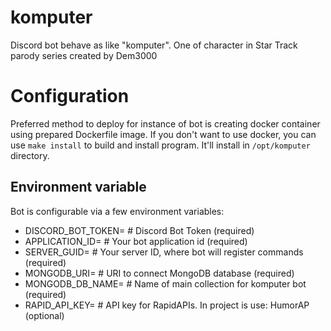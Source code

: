 # komputer

Discord bot behave as like "komputer". One of character in Star Track parody series created by Dem3000

# Configuration

Preferred method to deploy for instance of bot is creating docker container using prepared Dockerfile image.
If you don't want to use docker, you can use `make install` to build and install program. It'll install
in `/opt/komputer` directory.

## Environment variable

Bot is configurable via a few environment variables:

- DISCORD_BOT_TOKEN= # Discord Bot Token (required)
- APPLICATION_ID= # Your bot application id (required)
- SERVER_GUID= # Your server ID, where bot will register commands (required)
- MONGODB_URI= # URI to connect MongoDB database (required)
- MONGODB_DB_NAME= # Name of main collection for komputer bot (required)
- RAPID_API_KEY= # API key for RapidAPIs. In project is use: HumorAP (optional)